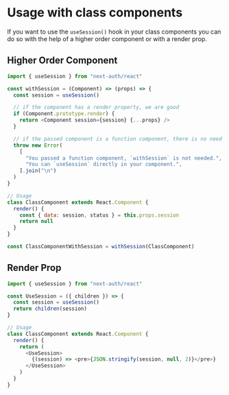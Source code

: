 # Usage with class components

If you want to use the `useSession()` hook in your class components you can do so with the help of a higher order component or with a render prop.

## Higher Order Component

```js
import { useSession } from "next-auth/react"

const withSession = (Component) => (props) => {
  const session = useSession()

  // if the component has a render property, we are good
  if (Component.prototype.render) {
    return <Component session={session} {...props} />
  }

  // if the passed component is a function component, there is no need for this wrapper
  throw new Error(
    [
      "You passed a function component, `withSession` is not needed.",
      "You can `useSession` directly in your component.",
    ].join("\n")
  )
}

// Usage
class ClassComponent extends React.Component {
  render() {
    const { data: session, status } = this.props.session
    return null
  }
}

const ClassComponentWithSession = withSession(ClassComponent)
```

## Render Prop

```js
import { useSession } from "next-auth/react"

const UseSession = ({ children }) => {
  const session = useSession()
  return children(session)
}

// Usage
class ClassComponent extends React.Component {
  render() {
    return (
      <UseSession>
        {(session) => <pre>{JSON.stringify(session, null, 2)}</pre>}
      </UseSession>
    )
  }
}
```
